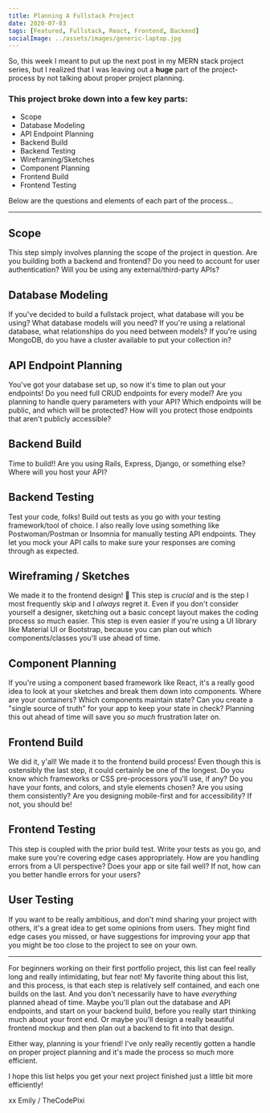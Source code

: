 ```yaml
---
title: Planning A Fullstack Project
date: 2020-07-03
tags: [Featured, Fullstack, React, Frontend, Backend]
socialImage: ../assets/images/generic-laptop.jpg
---
```


So, this week I meant to put up the next post in my MERN stack project series, but I realized that I was leaving out a **huge** part of the project-process by not talking about proper project planning.

### This project broke down into a few key parts:

- Scope
- Database Modeling
- API Endpoint Planning
- Backend Build
- Backend Testing
- Wireframing/Sketches
- Component Planning
- Frontend Build
- Frontend Testing

Below are the questions and elements of each part of the process...

---

## Scope

This step simply involves planning the scope of the project in question. Are you building both a backend and frontend? Do you need to account for user authentication? Will you be using any external/third-party APIs?

## Database Modeling

If you've decided to build a fullstack project, what database will you be using? What database models will you need? If you're using a relational database, what relationships do you need between models? If you're using MongoDB, do you have a cluster available to put your collection in?

## API Endpoint Planning

You've got your database set up, so now it's time to plan out your endpoints! Do you need full CRUD endpoints for every model? Are you planning to handle query parameters with your API? Which endpoints will be public, and which will be protected? How will you protect those endpoints that aren't publicly accessible?

## Backend Build

Time to build!! Are you using Rails, Express, Django, or something else? Where will you host your API?

## Backend Testing

Test your code, folks! Build out tests as you go with your testing framework/tool of choice. I also really love using something like Postwoman/Postman or Insomnia for manually testing API endpoints. They let you mock your API calls to make sure your responses are coming through as expected.

## Wireframing / Sketches

We made it to the frontend design! 🎉
This step is _crucial_ and is the step I most frequently skip and I _always_ regret it.
Even if you don't consider yourself a designer, sketching out a basic concept layout makes the coding process so much easier. This step is even easier if you're using a UI library like Material UI or Bootstrap, because you can plan out which components/classes you'll use ahead of time.

## Component Planning

If you're using a component based framework like React, it's a really good idea to look at your sketches and break them down into components. Where are your containers? Which components maintain state? Can you create a "single source of truth" for your app to keep your state in check? Planning this out ahead of time will save you _so much_ frustration later on.

## Frontend Build

We did it, y'all! We made it to the frontend build process!
Even though this is ostensibly the last step, it could certainly be one of the longest.
Do you know which frameworks or CSS pre-processors you'll use, if any? Do you have your fonts, and colors, and style elements chosen? Are you using them consistently? Are you designing mobile-first and for accessibility? If not, you should be!

## Frontend Testing

This step is coupled with the prior build test. Write your tests as you go, and make sure you're covering edge cases appropriately. How are you handling errors from a UI perspective? Does your app or site fail well? If not, how can you better handle errors for your users?

## User Testing

If you want to be really ambitious, and don't mind sharing your project with others, it's a great idea to get some opinions from users. They might find edge cases you missed, or have suggestions for improving your app that you might be too close to the project to see on your own.

---

For beginners working on their first portfolio project, this list can feel really long and really intimidating, but fear not! My favorite thing about this list, and this process, is that each step is relatively self contained, and each one builds on the last. And you don't necessarily have to have _everything_ planned ahead of time. Maybe you'll plan out the database and API endpoints, and start on your backend build, before you really start thinking much about your front end. Or maybe you'll design a really beautiful frontend mockup and then plan out a backend to fit into that design.

Either way, planning is your friend! I've only really recently gotten a handle on proper project planning and it's made the process so much more efficient.

I hope this list helps you get your next project finished just a little bit more efficiently!

xx
Emily / TheCodePixi
